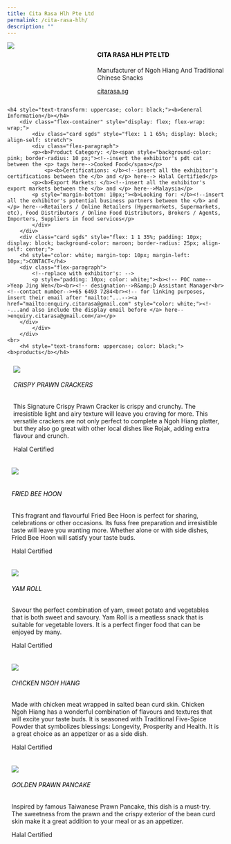 ```yaml
---
title: Cita Rasa Hlh Pte Ltd
permalink: /cita-rasa-hlh/
description: ""
---
```

<div class="flex-paragraph">
		<!--hi there! this is a comment and will provide you with instructional guides-->
		<!--insert booth number here!-->
		<p style="text-transform: uppercase"></p></div>
			<div class="flex-container" style="display: flex; flex-wrap: wrap;">
				<!--insert DOWNLOAD link of company logo between the " marks!-->
			<div class="card sgds" style="flex: 1 1 40%; display: block;"><img src="https://drive.google.com/uc?id=14zpVQvDDuFun4ftAZOLJxoq2gFgqIuXG&amp;export=download"></div>
	<div class="card-sgds" style="flex: 1 1 58%; display: block; margin-left: 3px">
		<h4 style="text-transform: uppercase; color: black;"><!--insert the exhibitor's name between the <b> tags here--><b>Cita Rasa Hlh Pte Ltd</b></h4><!--insert the exhibitor's description between the <p> tags here-->
		<p>Manufacturer of Ngoh Hiang And Traditional Chinese Snacks</p>
		<!--insert the exhibitor's website link, making sure there is "https:// www." present please. make sure the entire https link goes in between the " marks-->
		<p><a href="https://citarasa.sg/" target="_blank"><!--insert the www website link here (no need for https)-->citarasa.sg</a></p>
	</div>
</div>



	<h4 style="text-transform: uppercase; color: black;"><b>General Information</b></h4>
		<div class="flex-container" style="display: flex; flex-wrap: wrap;">
			<div class="card sgds" style="flex: 1 1 65%; display: block; align-self: stretch">
			<div class="flex-paragraph">
			<p><b>Product Category: </b><span style="background-color: pink; border-radius: 10 px;"><!--insert the exhibitor's pdt cat between the <p> tags here-->Cooked Food</span></p> 
				<p><b>Certifications: </b><!--insert all the exhibitor's certifications between the </b> and </p> here--> Halal Certified</p>
			<p><b>Export Markets: </b><!--insert all the exhibitor's export markets between the </b> and </p> here-->Malaysia</p>
			<p style="margin-bottom: 10px;"><b>Looking for: </b><!--insert all the exhibitor's potential business partners between the </b> and </p> here-->Retailers / Online Retailers (Hypermarkets, Supermarkets, etc), Food Distributors / Online Food Distributors, Brokers / Agents, Importers, Suppliers in food services</p>
			</div>
		</div>
		<div class="card sgds" style="flex: 1 1 35%; padding: 10px; display: block; background-color: maroon; border-radius: 25px; align-self: center;">
		<h4 style="color: white; margin-top: 10px; margin-left: 10px;">CONTACT</h4>
		<div class="flex-paragraph">
			<!--replace with exhibitor's: -->
			<p style="padding: 10px; color: white;"><b><!-- POC name-->Yeap Jing Wen</b><br><!-- designation-->R&amp;D Assistant Manager<br><!--contact number-->+65 6493 7284<br><!-- for linking purposes, insert their email after "mailto:"...--><a href="mailto:enquiry.citarasa@gmail.com" style="color: white;"><!--...and also include the display email before </a> here-->enquiry.citarasa@gmail.com</a></p>
		</div>
			</div>
		</div>
	<br>
		<h4 style="text-transform: uppercase; color: black;"><b>products</b></h4>
<div style="display: flex; flex-wrap: wrap;">
&nbsp; <div class="card sgds" style="flex: 1 1 47%; margin: 10px; display: block;"><!--insert the exhibitor's DOWNLOAD image for product between the " marks here-->
	<div class="flex-image" style="display: block;"><img src="https://drive.google.com/uc?id=1Ppv-VGtl4SyRISfO4vWnjfRNZktddf1B&amp;export=download"></div>
	<div class="flex-paragraph">
		<h6 style="text-transform: uppercase; color: black;"><!--insert product name before </h6> and product description after <p>-->Crispy Prawn Crackers</h6>
		<p>This Signature Crispy Prawn Cracker is crispy and crunchy. The irresistible light and airy texture will leave you craving for more. This versatile crackers are not only perfect to complete a Ngoh Hiang platter, but they also go great with other local dishes like Rojak, adding extra flavour and crunch.

Halal Certified</p></div>
	</div>
		<div class="card sgds" style="flex: 1 1 47%; margin: 10px; display: block;">
		<div class="flex-image" style="display: block;"><img src="https://drive.google.com/uc?id=1lN4cW0jp6J1CrPQUAjYXqhASy28clpUy&amp;export=download"></div>
	<div class="flex-paragraph">
		<h6 style="text-transform: uppercase; color: black;">  
Fried Bee Hoon</h6>
		<p>This fragrant and flavourful Fried Bee Hoon is perfect for sharing, celebrations or other occasions. Its fuss free preparation and irresistible taste will leave you wanting more. Whether alone or with side dishes, Fried Bee Hoon will satisfy your taste buds.

Halal Certified</p></div>
	</div>
		<div class="card sgds" style="flex: 1 1 47%; margin: 10px; display: block;">
		<div class="flex-image" style="display: block;"><img src="https://drive.google.com/uc?id=143GNhMVXZaz_oVOLbcOQzk1J5plEnsk4&amp;export=download"></div>
	<div class="flex-paragraph">
		<h6 style="text-transform: uppercase; color: black;">Yam Roll</h6>
		<p>Savour the perfect combination of yam, sweet potato and vegetables that is both sweet and savoury. Yam Roll is a meatless snack that is suitable for vegetable lovers. It is a perfect finger food that can be enjoyed by many.

Halal Certified</p></div>
		</div>
		<div class="card sgds" style="flex: 1 1 47%; margin: 10px; display: block;">
		<div class="flex-image" style="display: block;"><img src="https://drive.google.com/uc?id=1J6lPNMM2PgBwyjYstHjJdh316qhL1RKo&amp;export=download"></div>
	<div class="flex-paragraph">
		<h6 style="text-transform: uppercase; color: black;">Chicken Ngoh Hiang</h6>
		<p>Made with chicken meat wrapped in salted bean curd skin. Chicken Ngoh Hiang has a wonderful combination of flavours and textures that will excite your taste buds. It is seasoned with Traditional Five-Spice Powder that symbolizes blessings: Longevity, Prosperity and Health. It is a great choice as an appetizer or as a side dish.

Halal Certified</p></div>
	</div>
		<div class="card sgds" style="flex: 1 1 47%; margin: 10px; display: block;">
		<div class="flex-image" style="display: block;"><img src="https://drive.google.com/uc?id=1_Z6YR5YMIVVlifT1-AWqzvvybcjXv-e5&amp;export=download"></div>
	<div class="flex-paragraph">
		<h6 style="text-transform: uppercase; color: black;">Golden Prawn Pancake</h6>
Inspired by famous Taiwanese Prawn Pancake, this dish is a must-try. The sweetness from the prawn and the crispy exterior of the bean curd skin make it a great addition to your meal or as an appetizer. 

Halal Certified<p></p></div>
	</div>
	<!--don't delete these 2 tags. double check how the layout looks on the right too and lemme know if there are any problems! thank u so much for ur hardwork!-->
	</div>